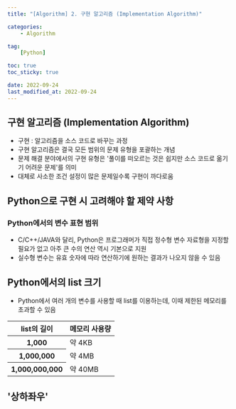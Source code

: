 ```yaml
---
title: "[Algorithm] 2. 구현 알고리즘 (Implementation Algorithm)"

categories:
    - Algorithm

tag:
    [Python]

toc: true
toc_sticky: true

date: 2022-09-24
last_modified_at: 2022-09-24
---
```


## 구현 알고리즘 (Implementation Algorithm)
- 구현 : 알고리즘을 소스 코드로 바꾸는 과정
- 구현 알고리즘은 결국 모든 범위의 문제 유형을 포괄하는 개념
- 문제 해결 분야에서의 구현 유형은 '풀이를 떠오르는 것은 쉽지만 소스 코드로 옮기기 어려운 문제'를 의미
- 대체로 사소한 조건 설정이 많은 문제일수록 구현이 까다로움

## Python으로 구현 시 고려해야 할 제약 사항

### Python에서의 변수 표현 범위
- C/C++/JAVA와 달리, Python은 프로그래머가 직접 정수형 변수 자료형을 지정할 필요가 없고 아주 큰 수의 연산 역시 기본으로 지원
- 실수형 변수는 유효 숫자에 따라 연산하기에 원하는 결과가 나오지 않을 수 있음

## Python에서의 list 크기
- Python에서 여러 개의 변수를 사용할 때 list를 이용하는데, 이때 제한된 메모리를 초과할 수 있음

  
<table>
	<thead>
		<tr>
			<th>list의 길이</th>
			<th>메모리 사용량</th>
		</tr>
	</thead>
   	<tbody>
        <tr>
            <th>1,000</th>
            <td>약 4KB</td>
        </tr>
        <tr>
            <th>1,000,000</th>
            <td>약 4MB</td>
        </tr>
        <tr>
            <th>1,000,000,000</th>
            <td>약 40MB</td>
        </tr>
    </tbody>
</table>

## '상하좌우'
